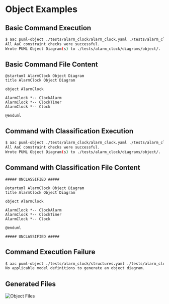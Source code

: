 # Object Examples

## Basic Command Execution

```bash
$ aac puml-object ./tests/alarm_clock/alarm_clock.yaml ./tests/alarm_clock/diagrams/object
All AaC constraint checks were successful.
Wrote PUML Object Diagram(s) to ./tests/alarm_clock/diagrams/object/.
```

## Basic Command File Content

```
@startuml AlarmClock Object Diagram
title AlarmClock Object Diagram

object AlarmClock

AlarmClock *-- ClockAlarm
AlarmClock *-- ClockTimer
AlarmClock *-- Clock

@enduml
```

## Command with Classification Execution

```bash
$ aac puml-object ./tests/alarm_clock/alarm_clock.yaml ./tests/alarm_clock/diagrams/object --classification unclassified
All AaC constraint checks were successful.
Wrote PUML Object Diagram(s) to ./tests/alarm_clock/diagrams/object/.
```

## Command with Classification File Content

```
##### UNCLASSIFIED #####

@startuml AlarmClock Object Diagram
title AlarmClock Object Diagram

object AlarmClock

AlarmClock *-- ClockAlarm
AlarmClock *-- ClockTimer
AlarmClock *-- Clock

@enduml

##### UNCLASSIFIED #####
```

## Command Execution Failure

```bash
$ aac puml-object ./tests/alarm_clock/structures.yaml ./tests/alarm_clock/diagrams/object
No applicable model definitions to generate an object diagram.
```

## Generated Files

![Object Files](../images/object_files.png)
